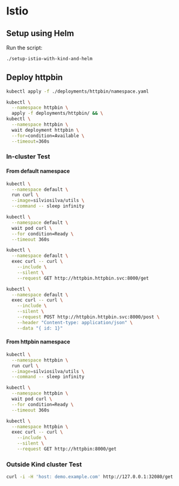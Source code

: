 # Istio

## Setup using Helm

Run the script:

```bash
./setup-istio-with-kind-and-helm
```

## Deploy httpbin

```bash
kubectl apply -f ./deployments/httpbin/namespace.yaml

kubectl \
  --namespace httpbin \
  apply -f deployments/httpbin/ && \
kubectl \
  --namespace httpbin \
  wait deployment httpbin \
  --for=condition=Available \
  --timeout=360s
```

### In-cluster Test

#### From default namespace

```bash
kubectl \
  --namespace default \
  run curl \
  --image=silviosilva/utils \
  --command -- sleep infinity

kubectl \
  --namespace default \
  wait pod curl \
  --for condition=Ready \
  --timeout 360s

kubectl \
  --namespace default \
  exec curl -- curl \
    --include \
    --silent \
    --request GET http://httpbin.httpbin.svc:8000/get

kubectl \
  --namespace default \
  exec curl -- curl \
    --include \
    --silent \
    --request POST http://httpbin.httpbin.svc:8000/post \
    --header "Content-type: application/json" \
    --data "{ id: 1}"
```

#### From httpbin namespace

```bash
kubectl \
  --namespace httpbin \
  run curl \
  --image=silviosilva/utils \
  --command -- sleep infinity

kubectl \
  --namespace httpbin \
  wait pod curl \
  --for condition=Ready \
  --timeout 360s

kubectl \
  --namespace httpbin \
  exec curl -- curl \
    --include \
    --silent \
    --request GET http://httpbin:8000/get
```

### Outside Kind cluster Test

```bash
curl -i -H 'host: demo.example.com' http://127.0.0.1:32080/get
```
